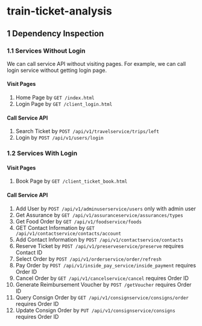 # train-ticket-analysis

## 1 Dependency Inspection

### 1.1 Services Without Login

We can call service API without visiting pages. For example, we can call login service without getting login page.

#### Visit Pages

1. Home Page by `GET /index.html`
2. Login Page by `GET /client_login.html`

#### Call Service API

1. Search Ticket by `POST /api/v1/travelservice/trips/left`
2. Login by `POST /api/v1/users/login`

### 1.2 Services With Login

#### Visit Pages

1. Book Page by `GET /client_ticket_book.html`

#### Call Service API

1. Add User by `POST /api/v1/adminuserservice/users` only with admin user
2. Get Assurance by `GET /api/v1/assuranceservice/assurances/types`
3. Get Food Order by `GET /api/v1/foodservice/foods`
4. GET Contact Information by `GET /api/v1/contactservice/contacts/account`
5. Add Contact Information by `POST /api/v1/contactservice/contacts`
6. Reserve Ticket by `POST /api/v1/preserveservice/preserve` requires Contact ID
7. Select Order by `POST /api/v1/orderservice/order/refresh`
8. Pay Order by `POST /api/v1/inside_pay_service/inside_payment` requires Order ID
9. Cancel Order by `GET /api/v1/cancelservice/cancel` requires Order ID
10. Generate Reimbursement Voucher by `POST /getVoucher` requires Order ID
11. Query Consign Order by `GET /api/v1/consignservice/consigns/order` requires Order ID
12. Update Consign Order by `PUT /api/v1/consignservice/consigns` requires Order ID
